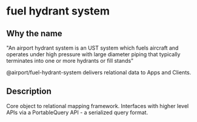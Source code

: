 # fuel hydrant system

## Why the name 

"An airport hydrant system is an UST system which fuels aircraft and operates under high pressure with large diameter piping that typically terminates into one or more hydrants or fill stands"

@airport/fuel-hydrant-system delivers relational data to Apps and Clients.

## Description

Core object to relational mapping framework.  Interfaces with higher level APIs via
a PortableQuery API - a serialized query format.
